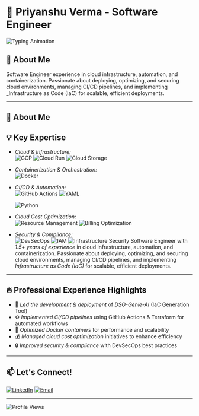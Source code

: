 # 🚀 Priyanshu Verma - Software Engineer

![Typing Animation](https://readme-typing-svg.herokuapp.com?font=Fira+Code&pause=1000&color=36BCF7&width=435&lines=Software+Engineer;Cloud+%7C+CI%2FCD+%7C+Automation;Python+%7C+Docker+%7C+Terraform;Passionate+About+Optimizing+Workflows!)

## 🌟 About Me

Software Engineer experience in cloud infrastructure, automation, and containerization. Passionate about deploying, optimizing, and securing cloud environments, managing CI/CD pipelines, and implementing \_Infrastructure as Code (IaC) for scalable, efficient deployments.

---

## 🌟 About Me

## 💡 Key Expertise

- _Cloud & Infrastructure:_  
  ![GCP](https://img.shields.io/badge/Google%20Cloud%20Platform-4285F4?style=flat&logo=google-cloud&logoColor=white)
  ![Cloud Run](https://img.shields.io/badge/Cloud%20Run-4285F4?style=flat&logo=google-cloud&logoColor=white)
  ![Cloud Storage](https://img.shields.io/badge/Cloud%20Storage-4285F4?style=flat&logo=google-cloud&logoColor=white)
- _Containerization & Orchestration:_  
  ![Docker](https://img.shields.io/badge/Docker-2496ED?style=flat&logo=docker&logoColor=white)

- _CI/CD & Automation:_  
  ![GitHub Actions](https://img.shields.io/badge/GitHub%20Actions-2088FF?style=flat&logo=github-actions&logoColor=white)
  ![YAML](https://img.shields.io/badge/YAML-000000?style=flat&logo=yaml&logoColor=white)
  <!-- ![Bash](https://img.shields.io/badge/Bash-4EAA25?style=flat&logo=gnu-bash&logoColor=white) -->
  ![Python](https://img.shields.io/badge/Python-3776AB?style=flat&logo=python&logoColor=white)
- _Cloud Cost Optimization:_  
  ![Resource Management](https://img.shields.io/badge/Resource%20Management-4285F4?style=flat&logo=google-cloud&logoColor=white)
  ![Billing Optimization](https://img.shields.io/badge/Billing%20Optimization-4285F4?style=flat&logo=google-cloud&logoColor=white)
- _Security & Compliance:_  
   ![DevSecOps](https://img.shields.io/badge/DevSecOps-326CE5?style=flat&logo=kubernetes&logoColor=white)
  ![IAM](https://img.shields.io/badge/IAM-4285F4?style=flat&logo=google-cloud&logoColor=white)
  ![Infrastructure Security](https://img.shields.io/badge/Infrastructure%20Security-326CE5?style=flat&logo=kubernetes&logoColor=white)
  Software Engineer with _1.5+ years of experience_ in cloud infrastructure, automation, and containerization. Passionate about deploying, optimizing, and securing cloud environments, managing CI/CD pipelines, and implementing _Infrastructure as Code (IaC)_ for scalable, efficient deployments.

---

## 🔥 Professional Experience Highlights

- 🚀 _Led the development & deployment_ of _DSO-Genie-AI_ (IaC Generation Tool)
- ⚙ _Implemented CI/CD pipelines_ using GitHub Actions & Terraform for automated workflows
- 🐳 _Optimized Docker containers_ for performance and scalability
- 💰 _Managed cloud cost optimization_ initiatives to enhance efficiency
- 🔒 _Improved security & compliance_ with DevSecOps best practices

---

## 📫 Let's Connect!

[![LinkedIn](https://img.shields.io/badge/LinkedIn-0A66C2?style=flat&logo=linkedin&logoColor=white)](https://www.linkedin.com/in/priyanshu-verma94/)
[![Email](https://img.shields.io/badge/Email-D14836?style=flat&logo=gmail&logoColor=white)](mailto:vpriyanshu708@.com)

---

![Profile Views](https://komarev.com/ghpvc/?username=Priyanshu-star-code&color=blue&style=flat-square)

